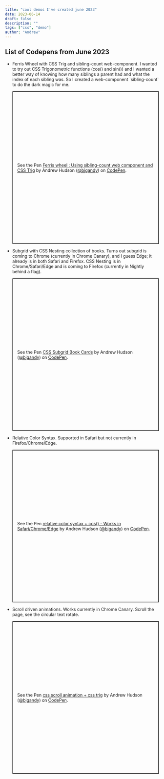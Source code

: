 ```yaml
---
title: "cool demos I've created june 2023"
date: 2023-06-14
draft: false
description: ""
tags: ["css", "demo"]
author: "Andrew"
---
```


## List of Codepens from June 2023

<ul class="demos-list">
<li>Ferris Wheel with CSS Trig and sibling-count web-component. I wanted to try out CSS Trigonometric functions (cos() and sin()) and I wanted a better way of knowing how many siblings a parent had and what the index of each sibling was. So I created a web-component `sibling-count` to do the dark magic for me.
<p class="codepen" data-height="500" data-theme-id="dark" data-default-tab="result" data-slug-hash="OJovxRW"  data-user="bigandy" style="height: 500px; box-sizing: border-box; display: flex; align-items: center; justify-content: center; border: 2px solid; margin: 1em 0; padding: 1em;">
  <span>See the Pen <a href="https://codepen.io/bigandy/pen/OJovxRW">
  Ferris wheel : Using sibling-count web component and CSS Trig</a> by Andrew Hudson (<a href="https://codepen.io/bigandy">@bigandy</a>)
  on <a href="https://codepen.io">CodePen</a>.</span>
</p>
<script async src="https://cpwebassets.codepen.io/assets/embed/ei.js"></script>
</li>
<li>Subgrid with CSS Nesting collection of books. Turns out subgrid is coming to Chrome (currently in Chrome Canary), and I guess Edge; it already is in both Safari and Firefox. CSS Nesting is in Chrome/Safari/Edge and is coming to Firefox (currently in Nightly behind a flag).
<p class="codepen" data-height="500" data-theme-id="dark" data-default-tab="result" data-slug-hash="rNQNJEZ" data-user="bigandy" style="height: 500px; box-sizing: border-box; display: flex; align-items: center; justify-content: center; border: 2px solid; margin: 1em 0; padding: 1em;">
  <span>See the Pen <a href="https://codepen.io/bigandy/pen/rNQNJEZ">
  CSS Subgrid Book Cards</a> by Andrew Hudson (<a href="https://codepen.io/bigandy">@bigandy</a>)
  on <a href="https://codepen.io">CodePen</a>.</span>
</p>
<script async src="https://cpwebassets.codepen.io/assets/embed/ei.js"></script>
</li>
<li>
Relative Color Syntax. Supported in Safari but not currently in Firefox/Chrome/Edge.
<p class="codepen" data-height="500" data-default-tab="html,result" data-slug-hash="KKxYdRj" data-user="bigandy" style="height: 500px; box-sizing: border-box; display: flex; align-items: center; justify-content: center; border: 2px solid; margin: 1em 0; padding: 1em;">
  <span>See the Pen <a href="https://codepen.io/bigandy/pen/KKxYdRj">
  relative color syntax + cos() - Works in Safari/Chrome/Edge</a> by Andrew Hudson (<a href="https://codepen.io/bigandy">@bigandy</a>)
  on <a href="https://codepen.io">CodePen</a>.</span>
</p>
<script async src="https://cpwebassets.codepen.io/assets/embed/ei.js"></script>
</li>

<li>
Scroll driven animations. Works currently in Chrome Canary. Scroll the page, see the circular text rotate.
<p class="codepen" data-height="500" data-theme-id="dark" data-default-tab="result" data-slug-hash="xxapgva" data-user="bigandy" style="height: 500px; box-sizing: border-box; display: flex; align-items: center; justify-content: center; border: 2px solid; margin: 1em 0; padding: 1em;">
  <span>See the Pen <a href="https://codepen.io/bigandy/pen/xxapgva">
  css scroll animation + css trig</a> by Andrew Hudson (<a href="https://codepen.io/bigandy">@bigandy</a>)
  on <a href="https://codepen.io">CodePen</a>.</span>
</p>
<script async src="https://cpwebassets.codepen.io/assets/embed/ei.js"></script>
</ul>

<style>
    .demos-list {
        .cp_embed_wrapper {
            margin-block: 1rem;
        }
    }
</style>
